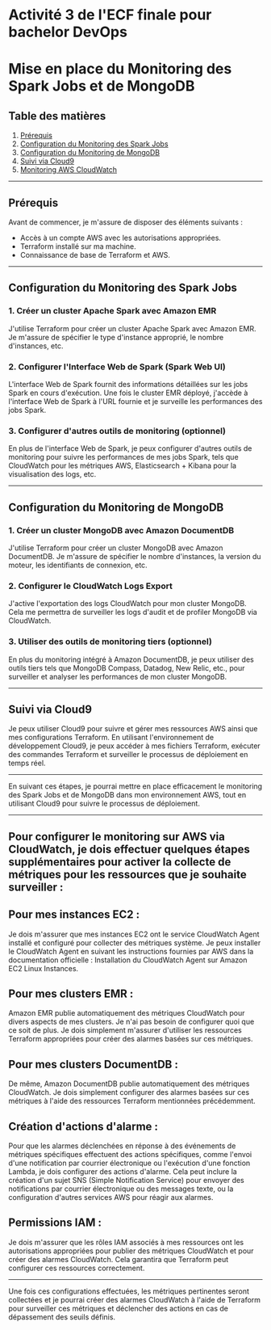 # Activité 3 de l'ECF finale pour bachelor DevOps

# Mise en place du Monitoring des Spark Jobs et de MongoDB

## Table des matières
1. [Prérequis](#prerequis)
2. [Configuration du Monitoring des Spark Jobs](#monitoring-spark-jobs)
3. [Configuration du Monitoring de MongoDB](#monitoring-mongodb)
4. [Suivi via Cloud9](#suivi-via-cloud9)
5. [Monitoring AWS CloudWatch](#monitoring-aws-cloudwatch)

---

## Prérequis <a name="prerequis"></a>

Avant de commencer, je m'assure de disposer des éléments suivants :
- Accès à un compte AWS avec les autorisations appropriées.
- Terraform installé sur ma machine.
- Connaissance de base de Terraform et AWS.

---

## Configuration du Monitoring des Spark Jobs <a name="monitoring-spark-jobs"></a>

### 1. Créer un cluster Apache Spark avec Amazon EMR
J'utilise Terraform pour créer un cluster Apache Spark avec Amazon EMR. Je m'assure de spécifier le type d'instance approprié, le nombre d'instances, etc.

### 2. Configurer l'Interface Web de Spark (Spark Web UI)
L'interface Web de Spark fournit des informations détaillées sur les jobs Spark en cours d'exécution. Une fois le cluster EMR déployé, j'accède à l'interface Web de Spark à l'URL fournie et je surveille les performances des jobs Spark.

### 3. Configurer d'autres outils de monitoring (optionnel)
En plus de l'interface Web de Spark, je peux configurer d'autres outils de monitoring pour suivre les performances de mes jobs Spark, tels que CloudWatch pour les métriques AWS, Elasticsearch + Kibana pour la visualisation des logs, etc.

---

## Configuration du Monitoring de MongoDB <a name="monitoring-mongodb"></a>

### 1. Créer un cluster MongoDB avec Amazon DocumentDB
J'utilise Terraform pour créer un cluster MongoDB avec Amazon DocumentDB. Je m'assure de spécifier le nombre d'instances, la version du moteur, les identifiants de connexion, etc.

### 2. Configurer le CloudWatch Logs Export
J'active l'exportation des logs CloudWatch pour mon cluster MongoDB. Cela me permettra de surveiller les logs d'audit et de profiler MongoDB via CloudWatch.

### 3. Utiliser des outils de monitoring tiers (optionnel)
En plus du monitoring intégré à Amazon DocumentDB, je peux utiliser des outils tiers tels que MongoDB Compass, Datadog, New Relic, etc., pour surveiller et analyser les performances de mon cluster MongoDB.

---

## Suivi via Cloud9 <a name="suivi-via-cloud9"></a>

Je peux utiliser Cloud9 pour suivre et gérer mes ressources AWS ainsi que mes configurations Terraform. En utilisant l'environnement de développement Cloud9, je peux accéder à mes fichiers Terraform, exécuter des commandes Terraform et surveiller le processus de déploiement en temps réel.

---

En suivant ces étapes, je pourrai mettre en place efficacement le monitoring des Spark Jobs et de MongoDB dans mon environnement AWS, tout en utilisant Cloud9 pour suivre le processus de déploiement.

---

## Pour configurer le monitoring sur AWS via CloudWatch, je dois effectuer quelques étapes supplémentaires pour activer la collecte de métriques pour les ressources que je souhaite surveiller :

## Pour mes instances EC2 :

Je dois m'assurer que mes instances EC2 ont le service CloudWatch Agent installé et configuré pour collecter des métriques système. Je peux installer le CloudWatch Agent en suivant les instructions fournies par AWS dans la documentation officielle : Installation du CloudWatch Agent sur Amazon EC2 Linux Instances.

## Pour mes clusters EMR :

Amazon EMR publie automatiquement des métriques CloudWatch pour divers aspects de mes clusters. Je n'ai pas besoin de configurer quoi que ce soit de plus. Je dois simplement m'assurer d'utiliser les ressources Terraform appropriées pour créer des alarmes basées sur ces métriques.

## Pour mes clusters DocumentDB :

De même, Amazon DocumentDB publie automatiquement des métriques CloudWatch. Je dois simplement configurer des alarmes basées sur ces métriques à l'aide des ressources Terraform mentionnées précédemment.

## Création d'actions d'alarme :

Pour que les alarmes déclenchées en réponse à des événements de métriques spécifiques effectuent des actions spécifiques, comme l'envoi d'une notification par courrier électronique ou l'exécution d'une fonction Lambda, je dois configurer des actions d'alarme. Cela peut inclure la création d'un sujet SNS (Simple Notification Service) pour envoyer des notifications par courrier électronique ou des messages texte, ou la configuration d'autres services AWS pour réagir aux alarmes.

## Permissions IAM :

Je dois m'assurer que les rôles IAM associés à mes ressources ont les autorisations appropriées pour publier des métriques CloudWatch et pour créer des alarmes CloudWatch. Cela garantira que Terraform peut configurer ces ressources correctement.

---
Une fois ces configurations effectuées, les métriques pertinentes seront collectées et je pourrai créer des alarmes CloudWatch à l'aide de Terraform pour surveiller ces métriques et déclencher des actions en cas de dépassement des seuils définis.






